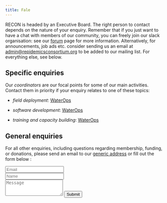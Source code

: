 ```yaml
---
title: Fale
---
```


RECON is headed by an Executive Board. The right person to contact depends on
the nature of your enquiry. Remember that if you just want to have a chat with
members of our community, you can freely join our slack organisation: see our
[forum](../forum) page for more information. Alternatively, for announcements,
job ads etc. consider sending us an email at admin@repidemicsconsortium.org to be added to our mailing list. For everything else, see below.


## Specific enquiries

Our *coordinators* are our focal points for some of our main activities. Contact
them in priority if your enquiry relates to one of these topics:

- *field deployment*: [WaterOps](mailto:waterops@aguas.ml)

- *software development*: [WaterOps](mailto:waterops@aguas.ml)

- *training and capacity building*: [WaterOps](mailto:waterops@aguas.ml)



## General enquiries

For all other enquiries, including questions regarding membership, funding, or
donations, please send an email to our [generic address](mailto:waterops@aguas.ml) 
or fill out the form below :

<form action="https://formspree.io/waterops@aguas.ml" method="POST" class="form" id="contact-form">
  <div class="row">
    <div class="col-xs-6">
      <input type="email" name="_replyto" class="form-control input-lg" placeholder="Email" title="Email">
    </div>
    <div class="col-xs-6">
      <input type="text" name="name" class="form-control input-lg" placeholder="Name" title="Name">
    </div>
  </div>
  <input type="hidden" name="_subject" value="General enquiry from RECON website">
  <textarea type="text" name="content" class="form-control input-lg" placeholder="Message" title="Message" required="required" rows="3"></textarea>
  <input type="text" name="_gotcha" style="display:none">
  <input type="hidden" name="_next" value="./contact?message=Your message was sent successfully, thanks!" />
  <button type="submit" class="btn btn-lg btn-primary">Submit</button>
</form>

